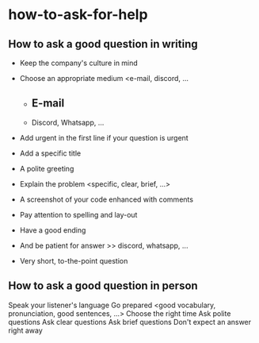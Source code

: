 # how-to-ask-for-help

## How to ask a good question in writing
- Keep the company's culture in mind <formal versus less formal>
- Choose an appropriate medium <e-mail, discord, ...
   - E-mail
        -
   - Discord, Whatsapp, ...
        
- Add urgent in the first line if your question is urgent
- Add a specific title
- A polite greeting
- Explain the problem <specific, clear, brief, ...>
- A screenshot of your code enhanced with comments
- Pay attention to spelling and lay-out
- Have a good ending <thank you in advance>
- And be patient for answer >> discord, whatsapp, ...
- Very short, to-the-point question


## How to ask a good question in person
Speak your listener's language
Go prepared <good vocabulary, pronunciation, good sentences, ...>
Choose the right time
Ask polite questions
Ask clear questions
Ask brief questions
Don't expect an answer right away

